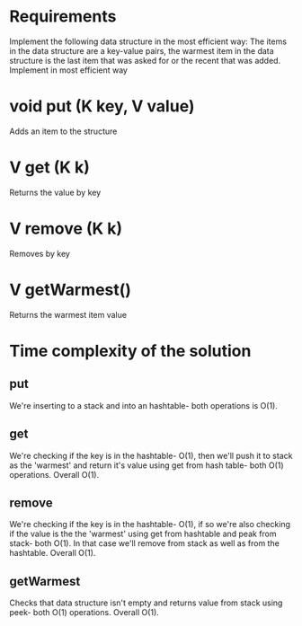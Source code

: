 # Requirements 
Implement the following data structure in the most efficient way:
The items in the data structure are a key-value pairs, the warmest item in the data structure is the last item that was asked for or the recent that was added. Implement in most efficient way
# void put (K key, V value)
Adds an item to the structure
# V get (K k)
Returns the value by key
# V remove (K k)
Removes by key
# V getWarmest()
Returns the warmest item value

#

# Time complexity of the solution
## put 
We're inserting to a stack and into an hashtable- both operations is O(1).
## get
We're checking if the key is in the hashtable- O(1), then we'll push it to stack as the 'warmest' and return it's value using get from hash table- both O(1) operations. Overall O(1).
## remove
We're checking if the key is in the hashtable- O(1), if so we're also checking if the value is the the 'warmest' using get from hashtable and peak from stack- both O(1). In that case we'll remove from stack as well as from the hashtable. Overall O(1).
## getWarmest
Checks that data structure isn't empty and returns value from stack using peek- both O(1) operations. Overall O(1).
